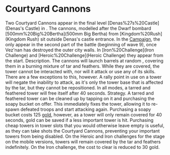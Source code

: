 # Courtyard Cannons

Two Courtyard Cannons appear in the final level [Denas%27s%20Castle](Denas's Castle) in .
The cannons, modelled after the Dwarf bombard [500mm%20Big%20Bertha](500mm Big Bertha) from [Kingdom%20Rush](Kingdom Rush) sit outside Denas's castle entrance. In the [Campaign](Campaign), the only appear in the second part of the battle (beginning of wave 9), once Vez'nan has destroyed the outer city walls. In [Iron%20Challenge](Iron Challenge) and [Heroic%20Challenge](Heroic Challenge) they appear from the start.
Description.
The cannons will launch barrels at random , covering them in a burning mixture of tar and feathers. While they are covered, the tower cannot be interacted with, nor will it attack or use any of its skills. There are a few exceptions to this, however. A rally point in use on a tower will negate the inability to attack, as it's only the tower base that is affected by the tar, but they cannot be repositioned.
In all modes, a tarred and feathered tower will free itself after 40 seconds. 
Strategy.
 A tarred and feathered tower can be cleaned up by tapping on it and purchasing the soapy bucket on offer. This immediately fixes the tower, allowing it to re-spawn defeated troops and start attacking again. 
Purchasing a soapy bucket costs 125 [gold](gold), however, as a tower will only remain covered for 40 seconds, gold can be saved if a less important tower is hit. 
Purchasing cheap towers in tower slots that you would otherwise leave empty is useful, as they can take shots the Courtyard Cannons, preventing your important towers from being disabled. 
On the Heroic and Iron challenges for the stage on the mobile versions, towers will remain covered by the tar and feathers indefinitely. On the Iron challenge, the cost to clear is reduced to 30 gold. 